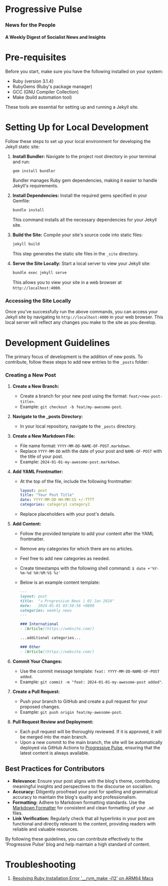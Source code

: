 # Progressive Pulse
### News for the People
#### A Weekly Digest of Socialist News and Insights

# Pre-requisites
Before you start, make sure you have the following installed on your system:
- Ruby (version 3.1.4)
- RubyGems (Ruby's package manager)
- GCC (GNU Compiler Collection)
- Make (build automation tool)

These tools are essential for setting up and running a Jekyll site.

# Setting Up for Local Development
Follow these steps to set up your local environment for developing the Jekyll static site:

1. **Install Bundler:**
   Navigate to the project root directory in your terminal and run:
   ```bash
   gem install bundler
   ```
   Bundler manages Ruby gem dependencies, making it easier to handle Jekyll's requirements.

2. **Install Dependencies:**
   Install the required gems specified in your Gemfile:
   ```bash
   bundle install
   ```
   This command installs all the necessary dependencies for your Jekyll site.

3. **Build the Site:**
   Compile your site's source code into static files:
   ```bash
   jekyll build
   ```
   This step generates the static site files in the `_site` directory.

4. **Serve the Site Locally:**
   Start a local server to view your Jekyll site:
   ```bash
   bundle exec jekyll serve
   ```
   This allows you to view your site in a web browser at `http://localhost:4000`.

### Accessing the Site Locally
Once you've successfully run the above commands, you can access your Jekyll site by navigating to `http://localhost:4000` in your web browser. This local server will reflect any changes you make to the site as you develop.

# Development Guidelines

The primary focus of development is the addition of new posts. To contribute, follow these steps to add new entries to the `_posts` folder:

### Creating a New Post

1. **Create a New Branch:**
   - Create a branch for your new post using the format: `feat/<new-post-title>`.
   - Example: `git checkout -b feat/my-awesome-post`.

2. **Navigate to the _posts Directory:**
   - In your local repository, navigate to the `_posts` directory.

3. **Create a New Markdown File:**
   - File name format: `YYYY-MM-DD-NAME-OF-POST.markdown`.
   - Replace `YYYY-MM-DD` with the date of your post and `NAME-OF-POST` with the title of your post.
   - Example: `2024-01-01-my-awesome-post.markdown`.

4. **Add YAML Frontmatter:**
   - At the top of the file, include the following frontmatter:
     ```yaml
     layout: post
     title: "Your Post Title"
     date: YYYY-MM-DD HH:MM:SS +/-TTTT
     categories: category1 category2
     ```
   - Replace placeholders with your post's details.

5. **Add Content:**
   - Follow the provided template to add your content after the YAML frontmatter.
   - Remove any categories for which there are no articles.
   - Feel free to add new categories as needed.
   - Create timestamps with the following shell command: `$ date +'%Y-%m-%d %H:%M:%S %z'`
   - Below is an example content template:

     ```markdown
     ---
     layout: post
     title:  "✊ Progressive News | 01 Jan 2024"
     date:   2024-01-01 03:58:56 +0800
     categories: weekly news
     ---

     ### International
     - [Article](https://website.com/)

     ...additional categories...

     ### Other
     - [Article](https://website.com/)
     ```

6. **Commit Your Changes:**
   - Use the commit message template: `feat: YYYY-MM-DD-NAME-OF-POST added`.
   - Example: `git commit -m "feat: 2024-01-01-my-awesome-post added"`.

7. **Create a Pull Request:**
   - Push your branch to GitHub and create a pull request for your proposed changes.
   - Example: `git push origin feat/my-awesome-post`.

8. **Pull Request Review and Deployment:**
   - Each pull request will be thoroughly reviewed. If it is approved, it will be merged into the main branch.
   - Upon a new commit to the main branch, the site will be automatically deployed via GitHub Actions to [Progressive Pulse](https://glennlum.github.io/progressive-pulse/), ensuring that the latest content is always available.

## Best Practices for Contributors
- **Relevance:** Ensure your post aligns with the blog's theme, contributing meaningful insights and perspectives to the discourse on socialism.
- **Accuracy:** Diligently proofread your post for spelling and grammatical accuracy to maintain the blog's quality and professionalism.
- **Formatting:** Adhere to Markdown formatting standards. Use the [Markdown Formatter](https://marketplace.visualstudio.com/items?itemName=mervin.markdown-formatter) for consistent and clean formatting of your `.md` files.
- **Link Verification:** Regularly check that all hyperlinks in your post are functional and directly relevant to the content, providing readers with reliable and valuable resources.

By following these guidelines, you can contribute effectively to the 'Progressive Pulse' blog and help maintain a high standard of content.

# Troubleshooting
1. [Resolving Ruby Installation Error '__rvm_make -j12' on ARM64 Macs](https://github.com/rvm/rvm/issues/5379)
